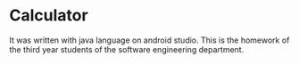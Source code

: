 # Calculator
It was written with java language on android studio. This is the homework of the third year students of the software engineering department.
